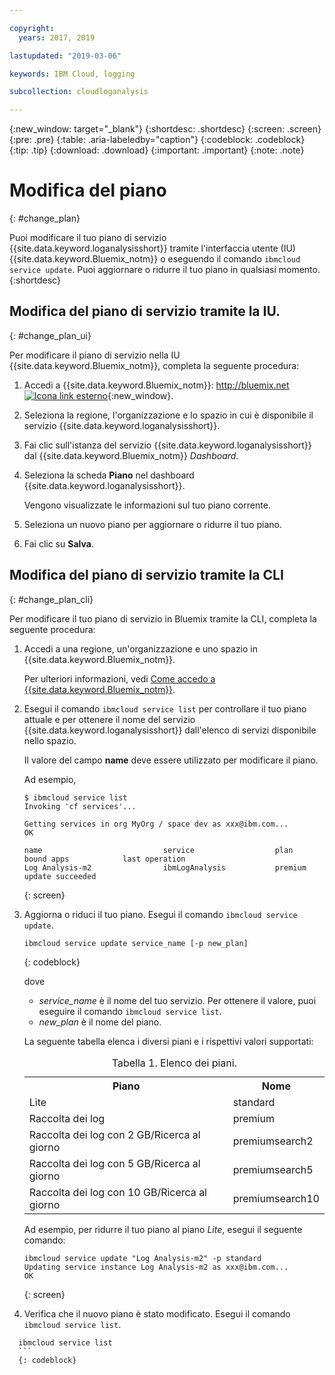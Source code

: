 ```yaml
---

copyright:
  years: 2017, 2019

lastupdated: "2019-03-06"

keywords: IBM Cloud, logging

subcollection: cloudloganalysis

---
```


{:new_window: target="_blank"}
{:shortdesc: .shortdesc}
{:screen: .screen}
{:pre: .pre}
{:table: .aria-labeledby="caption"}
{:codeblock: .codeblock}
{:tip: .tip}
{:download: .download}
{:important: .important}
{:note: .note}


# Modifica del piano
{: #change_plan}

Puoi modificare il tuo piano di servizio {{site.data.keyword.loganalysisshort}} tramite l'interfaccia utente (IU) {{site.data.keyword.Bluemix_notm}} o eseguendo il comando `ibmcloud service update`. Puoi aggiornare o ridurre il tuo piano in qualsiasi momento.
{:shortdesc}

## Modifica del piano di servizio tramite la IU.
{: #change_plan_ui}

Per modificare il piano di servizio nella IU {{site.data.keyword.Bluemix_notm}}, completa la seguente procedura:

1. Accedi a {{site.data.keyword.Bluemix_notm}}: [http://bluemix.net ![Icona link esterno](../../../icons/launch-glyph.svg "Icona link esterno")](http://bluemix.net){:new_window}. 

2. Seleziona la regione, l'organizzazione e lo spazio in cui è disponibile il servizio {{site.data.keyword.loganalysisshort}}.  

3. Fai clic sull'istanza del servizio {{site.data.keyword.loganalysisshort}} dal {{site.data.keyword.Bluemix_notm}} *Dashboard*. 
    
4. Seleziona la scheda **Piano** nel dashboard {{site.data.keyword.loganalysisshort}}.

    Vengono visualizzate le informazioni sul tuo piano corrente.
	
5. Seleziona un nuovo piano per aggiornare o ridurre il tuo piano. 

6. Fai clic su **Salva**.




## Modifica del piano di servizio tramite la CLI
{: #change_plan_cli}

Per modificare il tuo piano di servizio in Bluemix tramite la CLI, completa la seguente procedura:

1. Accedi a una regione, un'organizzazione e uno spazio in {{site.data.keyword.Bluemix_notm}}. 

    Per ulteriori informazioni, vedi [Come accedo a {{site.data.keyword.Bluemix_notm}}](/docs/services/CloudLogAnalysis/qa?topic=cloudloganalysis-cli_qa#login).
	
2. Esegui il comando `ibmcloud service list` per controllare il tuo piano attuale e per ottenere il nome del servizio {{site.data.keyword.loganalysisshort}} dall'elenco di servizi disponibile nello spazio. 

    Il valore del campo **name** deve essere utilizzato per modificare il piano. 

    Ad esempio,
	
	```
	$ ibmcloud service list
    Invoking 'cf services'...

    Getting services in org MyOrg / space dev as xxx@ibm.com...
    OK

    name                           service                  plan             bound apps            last operation
    Log Analysis-m2                ibmLogAnalysis           premium                                update succeeded
    ```
	{: screen}
    
3. Aggiorna o riduci il tuo piano. Esegui il comando `ibmcloud service update`.
    
	```
	ibmcloud service update service_name [-p new_plan]
	```
	{: codeblock}
	
	dove 
	
	* *service_name* è il nome del tuo servizio. Per ottenere il valore, puoi eseguire il comando `ibmcloud service list`.
	* *new_plan* è il nome del piano.
	
	La seguente tabella elenca i diversi piani e i rispettivi valori supportati:
	
	<table>
	  <caption>Tabella 1. Elenco dei piani.</caption>
	  <tr>
	    <th>Piano</th>
	    <th>Nome</th>
	  </tr>
	  <tr>
	    <td>Lite</td>
	    <td>standard</td>
	  </tr>
	  <tr>
	    <td>Raccolta dei log</td>
	    <td>premium</td>
	  </tr>
	  <tr>
	    <td>Raccolta dei log con 2 GB/Ricerca al giorno</td>
	    <td>premiumsearch2</td>
	  </tr>
	  <tr>
	    <td>Raccolta dei log con 5 GB/Ricerca al giorno</td>
	    <td>premiumsearch5</td>
	  </tr>
	  <tr>
	    <td>Raccolta dei log con 10 GB/Ricerca al giorno</td>
	    <td>premiumsearch10</td>
	  </tr>
	</table>
	
	Ad esempio, per ridurre il tuo piano al piano *Lite*, esegui il seguente comando:
	
	```
	ibmcloud service update "Log Analysis-m2" -p standard
    Updating service instance Log Analysis-m2 as xxx@ibm.com...
    OK
	```
	{: screen}

4. Verifica che il nuovo piano è stato modificato. Esegui il comando `ibmcloud service list`.

  ```
	ibmcloud service list
	```
	{: codeblock}






